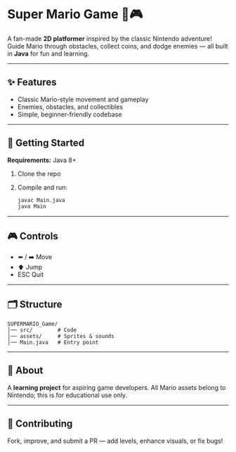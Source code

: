 # Super Mario Game 🍄🎮

A fan-made **2D platformer** inspired by the classic Nintendo adventure!
Guide Mario through obstacles, collect coins, and dodge enemies — all built in **Java** for fun and learning.

---

## ✨ Features

* Classic Mario-style movement and gameplay
* Enemies, obstacles, and collectibles
* Simple, beginner-friendly codebase

---

## 🚀 Getting Started

**Requirements:** Java 8+

1. Clone the repo
2. Compile and run:

   ```bash
   javac Main.java
   java Main
   ```

---

## 🎮 Controls

* ⬅️ / ➡️ Move
* ⬆️ Jump
* ESC Quit

---

## 🗂 Structure

```
SUPERMARIO_Game/
│── src/        # Code  
│── assets/     # Sprites & sounds  
│── Main.java   # Entry point  
```

---

## 🌱 About

A **learning project** for aspiring game developers.
All Mario assets belong to Nintendo; this is for educational use only.

---

## 🤝 Contributing

Fork, improve, and submit a PR — add levels, enhance visuals, or fix bugs!

